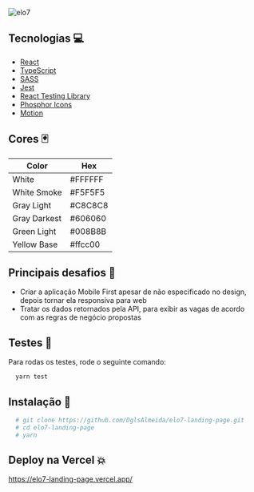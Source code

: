 ![elo7](https://logospng.org/download/elo7/logo-elo7-256.png)

## Tecnologias :computer:

 - [React](https://pt-br.reactjs.org/)
 - [TypeScript](https://www.typescriptlang.org/)
 - [SASS](https://sass-lang.com/)
 - [Jest](https://jestjs.io/pt-BR/)
 - [React Testing Library](https://testing-library.com/docs/react-testing-library/intro/)
 - [Phosphor Icons](https://phosphoricons.com/)
 - [Motion](https://www.framer.com/motion/)


## Cores :black_joker:

| Color             | Hex                                                                |
| ----------------- | ------------------------------------------------------------------ |
| White | #FFFFFF |
| White Smoke |  #F5F5F5 |
| Gray Light | #C8C8C8 |
| Gray Darkest | #606060 |
| Green Light | #008B8B |
| Yellow Base | #ffcc00 |

## Principais desafios :grimacing:

- Criar a aplicação Mobile First apesar de não especificado no design, depois tornar ela responsiva para web
- Tratar os dados retornados pela API, para exibir as vagas de acordo com as regras de negócio propostas

## Testes :test_tube:

Para rodas os testes, rode o seguinte comando:

```bash
  yarn test
```

## Instalação :pushpin:

```bash
  # git clone https://github.com/DglsAlmeida/elo7-landing-page.git
  # cd elo7-landing-page
  # yarn
```

## Deploy na Vercel :boom:

https://elo7-landing-page.vercel.app/
